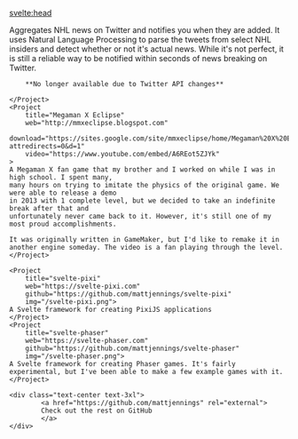 <script>
	import Project from '$lib/components/Project.svelte'
	import ButtonLink from '$lib/components/ButtonLink.svelte'
</script>

<svelte:head>

<title>Matt Jennings | Projects</title>
</svelte:head>

<div class="space-y-8">
	<Project
		title="Tradebreaker"
		img="/tradebreaker.png"
		web="https://tradebreaker.io"
		iOS="https://apps.apple.com/us/app/tradebreaker/id1471192218"
		android="https://play.google.com/store/apps/details?id=xyz.appmaker.szwfyz&hl=en_CA"
	>
    Aggregates NHL news on Twitter and notifies you when they are added. It uses Natural Language
    Processing to parse the tweets from select NHL insiders and detect whether or not it's actual
    news. While it's not perfect, it is still a reliable way to be notified within seconds of news
    breaking on Twitter.

    	**No longer available due to Twitter API changes**

    </Project>
    <Project
    	title="Megaman X Eclipse"
    	web="http://mmxeclipse.blogspot.com"
    	download="https://sites.google.com/site/mmxeclipse/home/Megaman%20X%20Eclipse%20Demo%20v1.02.zip?attredirects=0&d=1"
    	video="https://www.youtube.com/embed/A6REot5ZJYk"
    >
    A Megaman X fan game that my brother and I worked on while I was in high school. I spent many,
    many hours on trying to imitate the physics of the original game. We were able to release a demo
    in 2013 with 1 complete level, but we decided to take an indefinite break after that and
    unfortunately never came back to it. However, it's still one of my most proud accomplishments.

    It was originally written in GameMaker, but I'd like to remake it in another engine someday. The video is a fan playing through the level.
    </Project>

    <Project
    	title="svelte-pixi"
    	web="https://svelte-pixi.com"
    	github="https://github.com/mattjennings/svelte-pixi"
    	img="/svelte-pixi.png">
    A Svelte framework for creating PixiJS applications
    </Project>
    <Project
    	title="svelte-phaser"
    	web="https://svelte-phaser.com"
    	github="https://github.com/mattjennings/svelte-phaser"
    	img="/svelte-phaser.png">
    A Svelte framework for creating Phaser games. It's fairly experimental, but I've been able to make a few example games with it.
    </Project>

    <div class="text-center text-3xl">
    		<a href="https://github.com/mattjennings" rel="external">
    		Check out the rest on GitHub
    		</a>
    </div>

</div>
